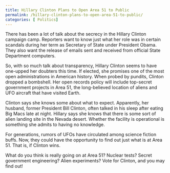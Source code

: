 ```yaml
---
title: Hillary Clinton Plans to Open Area 51 to Public
permalink: /hillary-clinton-plans-to-open-area-51-to-public/
categories: [ Politics]
---
```

There has been a lot of talk about the secrecy in the Hillary Clinton campaign camp. Reporters want to know just what her role was in certain scandals during her term as Secretary of State under President Obama. They also want the release of emails sent and received from official State Department computers.

So, with so much talk about transparency, Hillary Clinton seems to have one-upped her doubters this time. If elected, she promises one of the most open administrations in American history. When probed by pundits, Clinton dropped a bombshell. Her open records policy will include top-secret government projects in Area 51, the long-believed location of aliens and UFO aircraft that have visited Earth.

Clinton says she knows some about what to expect. Apparently, her husband, former President Bill Clinton, often talked in his sleep after eating Big Macs late at night. Hillary says she knows that there is some sort of alien landing site in the Nevada desert. Whether the facility is operational is something she admits to having no knowledge.

For generations, rumors of UFOs have circulated among science fiction buffs. Now, they could have the opportunity to find out just what is at Area 51. That is, if Clinton wins.

What do you think is really going on at Area 51? Nuclear tests? Secret government engineering? Alien experiments? Vote for Clinton, and you may find out!
